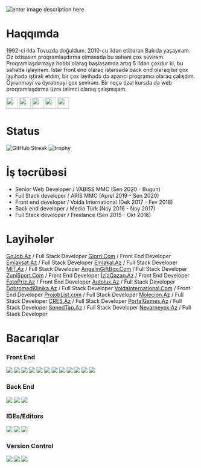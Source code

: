 ![enter image description here](https://azerogluemin.com/uploads/photos/setting/110228.jpg)
# Haqqımda
1992-ci ildə Tovuzda doğuldum. 2010-cu ildən etibarən Bakıda yaşayıram. Öz ixtisasım proqramlaşdırma olmasada bu sahəni çox sevirəm. Proqramlaşdırmaya hobbi olaraq başlasamda artıq 5 ildən çoxdur ki, bu sahədə işləyirəm. İstər front end olaraq istərsədə back end olaraq bir çox layihədə iştirak etdim, bir çox layihədə də aparıcı proqramcı olaraq çalışdım. Öyrənməyi və öyrətməyi çox sevirəm. Bir neçə özəl kursda da web proqramlaşdırma üzrə təlimci olaraq çalışmışam.

<a href="https://www.facebook.com/e.azeroglu/"><img height="30" src="https://img.shields.io/badge/Facebook-%231877F2.svg?style=for-the-badge&logo=Facebook&logoColor=white"></a> <a href="https://www.linkedin.com/in/emin-azeroglu/"><img height="30" src="https://img.shields.io/badge/linkedin-%230077B5.svg?style=for-the-badge&logo=linkedin&logoColor=white"></a> <a href="https://medium.com/@azeroglu.emin"><img height="30" src="https://img.shields.io/badge/Medium-%23000000.svg?style=for-the-badge&logo=Medium&logoColor=white"></a> <a href="https://t.me/azerogluemin"><img height="30" src="https://img.shields.io/badge/Telegram-2CA5E0?style=for-the-badge&logo=telegram&logoColor=white"></a> <a href="https://wa.me/994507132303"><img height="30" src="https://img.shields.io/badge/WhatsApp-25D366?style=for-the-badge&logo=whatsapp&logoColor=white"></a>

# Status

![GitHub Streak](https://github-readme-streak-stats.herokuapp.com/?user=eminazeroglu&theme=algolia) ![trophy](https://github-profile-trophy.vercel.app/?username=eminazeroglu&title=Commit,Stars,Repositories,PullRequest,Followers&theme=darkhub)

# İş təcrübəsi

<ul>
<li>Senior Web Developer / VABISS MMC  (Sen 2020 - Bugun) </li>
<li>Full Stack developer / ARİS MMC  (Aprel 2019 - Sen 2020) </li>
<li>Front end developer / Voida International  (Dek 2017 - Fev 2018) </li>
<li>Back end developer / Media Türk  (Noy 2016 - Noy 2017)</li>
<li>Full Stack developer / Freelance  (Sen 2015 - Okt 2016)</li>
</ul>

# Layihələr
<a href="https://gojob.az/" target="_blank">GoJob.Az</a> / Full Stack Developer
<a href="https://glorri.com" target="_blank">Glorri.Com</a> / Front End Developer
<a href="https://emlaksat.az/" target="_blank">Emlaksat.Az</a> / Full Stack Developer
<a href="https://emlakal.az/" target="_blank">Emlakal.Az</a> / Full Stack Developer
<a href="https://mit.az/" target="_blank">MIT.Az</a> / Full Stack Developer
<a href="https://angelingiftbox.com/" target="_blank">AngelinGiftBox.Com</a> / Full Stack Developer
<a href="https://zunisport.com/" target="_blank">ZuniSport.Com</a> / Front End Developer
<a href="http://www.izleqazan.az/" target="_blank">İzləQazan.Az</a> / Front End Developer
<a href="https://fotopriz.az/" target="_blank">FotoPriz.Az</a> / Front End Developer
<a href="https://avtolux.az/" target="_blank">Autolux.Az</a> / Full Stack Developer
<a href="http://dobromed.az/" target="_blank">DobromedKlinika.Az</a> / Full Stack Developer
<a href="http://www.voidaint.com/" target="_blank">VoidaInternational.Com</a> / Front End Developer
<a href="https://projoblist.com/" target="_blank">ProjobList.com</a> / Full Stack Developer
<a href="https://molecion.az/" target="_blank">Molecion.Az</a> / Full Stack Developer
<a href="https://cres.az/" target="_blank">CRES.Az</a> / Full Stack Developer
<a href="https://www.portalgames.az/" target="_blank">PortalGames.Az</a> / Full Stack Developer
<a href="https://senedtap.az/" target="_blank">SenedTap.Az</a> / Full Stack Developer
<a href="https://nevarneyox.com/" target="_blank">Nevarneyox.Az</a> / Full Stack Developer

# Bacarıqlar

### Front End

<img src="https://img.shields.io/badge/HTML5-E34F26?style=for-the-badge&logo=html5&logoColor=white"> <img  src="https://img.shields.io/badge/CSS3-1572B6?style=for-the-badge&logo=css3&logoColor=white"> <img src="https://img.shields.io/badge/SASS-hotpink.svg?style=for-the-badge&logo=SASS&logoColor=white">  <img src="https://img.shields.io/badge/tailwindcss-%2338B2AC.svg?style=for-the-badge&logo=tailwind-css&logoColor=white"> <img  src="https://img.shields.io/badge/JavaScript-F7DF1E?style=for-the-badge&logo=javascript&logoColor=black"> <img  src="https://img.shields.io/badge/jquery-%230769AD.svg?style=for-the-badge&logo=jquery&logoColor=white"> <img  src="https://img.shields.io/badge/Bootstrap-563D7C?style=for-the-badge&logo=bootstrap&logoColor=white"> <img  src="https://img.shields.io/badge/React-20232A?style=for-the-badge&logo=react&logoColor=61DAFB"> <img src="https://img.shields.io/badge/vuejs-%2335495e.svg?style=for-the-badge&logo=vuedotjs&logoColor=%234FC08D"> <img src="https://img.shields.io/badge/Nuxt-black?style=for-the-badge&logo=nuxt.js&logoColor=white"> <img src="https://img.shields.io/badge/Electron-191970?style=for-the-badge&logo=Electron&logoColor=white"> <img src="https://img.shields.io/badge/NPM-%23000000.svg?style=for-the-badge&logo=npm&logoColor=white">

### Back End

<img src="https://img.shields.io/badge/php-%23777BB4.svg?style=for-the-badge&logo=php&logoColor=white"> <img src="https://img.shields.io/badge/laravel-%23FF2D20.svg?style=for-the-badge&logo=laravel&logoColor=white"> <img src="https://img.shields.io/badge/mysql-%2300f.svg?style=for-the-badge&logo=mysql&logoColor=white"> 

### IDEs/Editors

<img src="https://img.shields.io/badge/phpstorm-143?style=for-the-badge&logo=phpstorm&logoColor=black&color=black&labelColor=darkorchid"> <img src="https://img.shields.io/badge/webstorm-143?style=for-the-badge&logo=webstorm&logoColor=white&color=black"> <img src="https://img.shields.io/badge/sublime_text-%23575757.svg?style=for-the-badge&logo=sublime-text&logoColor=important"> 

### Version Control

<img src="https://img.shields.io/badge/git-%23F05033.svg?style=for-the-badge&logo=git&logoColor=white"> <img src="https://img.shields.io/badge/github-%23121011.svg?style=for-the-badge&logo=github&logoColor=white"> <img src="https://img.shields.io/badge/bitbucket-%230047B3.svg?style=for-the-badge&logo=bitbucket&logoColor=white"> 
